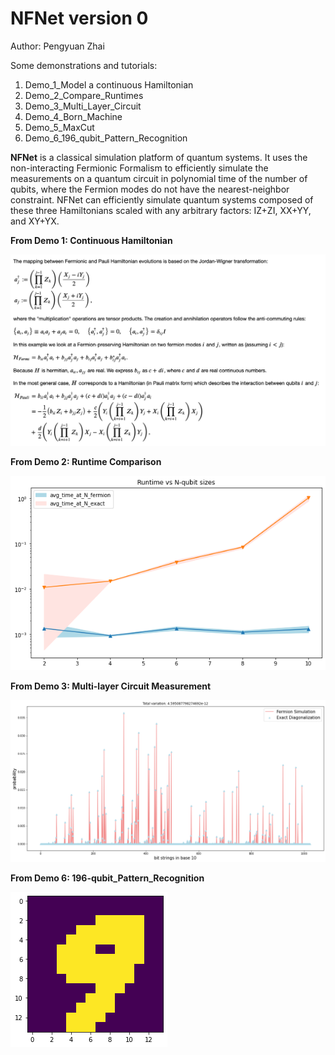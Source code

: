 # NFNet version 0

Author: Pengyuan Zhai

Some demonstrations and tutorials:
1. Demo_1_Model a continuous Hamiltonian
2. Demo_2_Compare_Runtimes
3. Demo_3_Multi_Layer_Circuit
4. Demo_4_Born_Machine
5. Demo_5_MaxCut
6. Demo_6_196_qubit_Pattern_Recognition

<b>NFNet</b> is a classical simulation platform of quantum systems. It uses the non-interacting Fermionic Formalism to efficiently simulate the measurements on a quantum circuit in polynomial time of the number of qubits, where the Fermion modes do not have the nearest-neighbor constraint. NFNet can efficiently simulate quantum systems composed of these three Hamiltonians scaled with any arbitrary factors: IZ+ZI, XX+YY, and XY+YX.


<b>From Demo 1: Continuous Hamiltonian</b>


<img src="https://github.com/BILLYZZ/NFNet/blob/main/img/readme.png?raw=true"/>


<b>From Demo 2: Runtime Comparison </b>

 <img src="https://github.com/BILLYZZ/NFNet/blob/main/img/runtime.png?raw=true"/>

<b>From Demo 3: Multi-layer Circuit Measurement</b>

 <img src="https://github.com/BILLYZZ/NFNet/blob/main/img/compare.png?raw=true"/>
 
 <b>From Demo 6: 196-qubit_Pattern_Recognition</b>

 <img src="https://github.com/BILLYZZ/NFNet/blob/main/img/196.png?raw=true"/>
